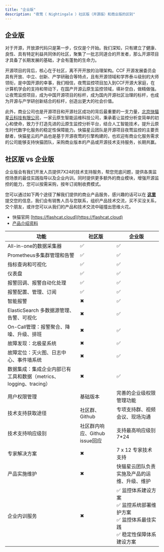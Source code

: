 ```yaml
---
title: "企业版"
description: "夜莺（ Nightingale ）社区版（开源版）和商业版的区别"
---
```



## 企业版

对于开源，开放源代码只是第一步，仅仅是个开始。我们深知，只有建立了健康、良性、具有特定利益共同体的社区，聚集了一批志同道合的开发者，那么开源项目才具备了长期发展的基础，才会有蓬勃的生命力。

开源项目的背后，核心在于社区，离不开开放的治理架构。CCF 开源发展委员会具有开放、中立、创新、产学研融合等特点，且有开源领域和学界泰斗级别的大师领衔，是中国开源的幸事，我们相信，夜莺监控项目加入到CCF开源大家庭，在计算机学会的支持和带动下，在国产开源云原生监控领域，填补空白，做精做强。让夜莺监控项目，成为中国开源项目的标杆，成为国内开源社区治理的标杆，也成为开源与产学研创新结合的标杆，创造出更大的社会价值。

此外，商业公司也是开源项目和开源社区成功的背后最重要的一支力量，[北京快猫星云科技有限公司](https://flashcat.cloud/)，一家云原生智能运维科技公司，秉承着让监控分析变简单的初心和使命，致力于打造先进的云原生监控分析平台，结合人工智能技术，提升云原生时代数字化服务的稳定性保障能力。快猫星云团队是开源项目夜莺监控的主要贡献者，快猫星云的产品也是基于开源夜莺的引擎构建的，也欢迎有商业化服务需求的公司能够支持快猫团队，采购商业版本的产品或开源技术支持服务，长期共赢。


## 社区版 vs 企业版

企业版会有我们开发人员提供7X24的技术支持服务，帮您兜底问题，提供各类监控场景的最佳实践指导以及企业内训。同时提供更多额外的商业模块，增强开源监控的能力，您可以按需采购，按年订阅制收费模式。

您可以通过如下两个途径了解我们提供的商业产品服务，感兴趣的话可以在 [**这里**](https://flashcat.cloud/contact/) 提交您的信息，我们会有销售人员与您联系，组织产品技术交流，买不买没关系，交个朋友，或许您可以从我们的产品和技术交流中碰撞出思维火花。

- 快猫官网 [https://flashcat.cloud](https://flashcat.cloud) 
- [产品介绍资料](https://sourl.cn/G5iZCT)


|  功能   |  社区版   |   企业版  |
| --- | --- | --- |
|  All-in-one的数据采集器   |   &#x2705; |   &#x2705;  |
|  Prometheus多集群管理和告警   |   &#x2705;  |  &#x2705;   |
|  指标查询和可视化   |  &#x2705;   |  &#x2705;   |
|  仪表盘   |   &#x2705;  |   &#x2705;  |
|  报警回调、报警自动化处理   |   &#x2705;   |  &#x2705;   |
|  报警配置、管理、订阅   |  &#x2705;   |   &#x2705;  |
|  智能报警   |  &#x2716;   |   &#x2705;  |
|  ElasticSearch 多数据源管理、告警、可视化   |    &#x2716;   |  &#x2705;   |
|  On-Call管理：报警聚合、降噪、升级、排班   |   &#x2716;  |  &#x2705;   |
|  故障发现：北极星系统 |    &#x2716;   |  &#x2705;   |
|  故障定位：灭火图、日志中心、事件墙系统 |    &#x2716;   |  &#x2705;   |
|  数据集成：集成企业内部已有工具和数据（metrics、logging、tracing） |    &#x2716;   |  &#x2705;   |
|  用户权限管理 |    基础版本  |  完善的企业级权限管理功能   |
|  技术支持获取途径 |    社区群、Github   |  专项支持群、视频会议、现场沟通   |
|  技术支持响应级别 |    社区群内响应、Github issue回应   |  支持最高响应级别 7*24   |
|  专家解决方案 |    &#x2716;   |  7 x 12 专家技术支持  |
|  产品实施维护 |    &#x2716;   |  快猫星云团队负责实施及产品的运维、升级、维护  |
|  企业内训服务 |    &#x2716;   |  &#x2705; 监控体系建设方案<br/>&#x2705; 监控系统部署维护方案<br/>&#x2705; 监控体系最佳实践<br/>&#x2705; 稳定性保障体系建设方案 |
